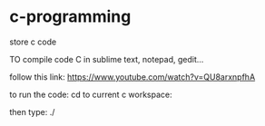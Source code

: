 # c-programming
store c code

TO compile code C in sublime text, notepad, gedit...

follow this link:
https://www.youtube.com/watch?v=QU8arxnpfhA

to run the code: cd to current c workspace:

then type: ./<name of project>